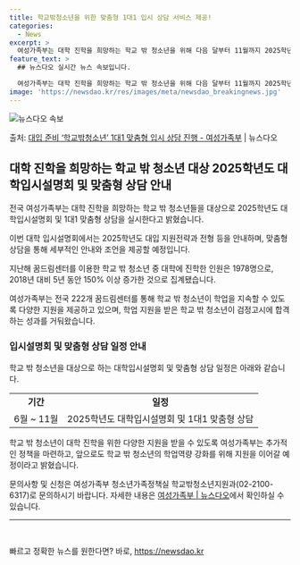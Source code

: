 ```yaml
---
title: 학교밖청소년을 위한 맞춤형 1대1 입시 상담 서비스 제공!
categories:
  - News
excerpt: >
  여성가족부는 대학 진학을 희망하는 학교 밖 청소년을 위해 다음 달부터 11월까지 2025학년도 대학 입시설명…
feature_text: >
  ## 뉴스다오 실시간 뉴스 속보입니다.

  여성가족부는 대학 진학을 희망하는 학교 밖 청소년을 위해 다음 달부터 11월까지 2025학년도 대학 입시설명…
image: 'https://newsdao.kr/res/images/meta/newsdao_breakingnews.jpg'
---
```


![뉴스다오 속보](https://newsdao.kr/res/images/meta/newsdao_breakingnews.jpg)

<p>출처: <a href="https://newsdao.kr/3940" rel="dofollow">대입 준비 ‘학교밖청소년’ 1대1 맞춤형 입시 상담 진행 - 여성가족부</a> | 뉴스다오</p>

<h2 data-ke-size="size26">대학 진학을 희망하는 학교 밖 청소년 대상 2025학년도 대학입시설명회 및 맞춤형 상담 안내</h2>
전국 여성가족부는 대학 진학을 희망하는 학교 밖 청소년들을 대상으로 2025학년도 대학입시설명회 및 1대1 맞춤형 상담을 실시한다고 밝혔습니다. 

<p data-ke-size="size16">이번 대학 입시설명회에서는 2025학년도 대입 지원전략과 전형 등을 안내하며, 맞춤형 상담을 통해 세부적인 안내와 조언을 제공할 예정입니다.</p>

<p data-ke-size="size16">지난해 꿈드림센터를 이용한 학교 밖 청소년 중 대학에 진학한 인원은 1978명으로, 2018년 대비 5년 동안 150% 이상 증가한 것으로 집계됐습니다.</p>

<p data-ke-size="size16">여성가족부는 전국 222개 꿈드림센터를 통해 학교 밖 청소년이 학업을 지속할 수 있도록 다양한 지원을 제공하고 있으며, 학업 지원을 받은 학교 밖 청소년이 검정고시에 합격하는 성과를 거둬왔습니다.</p> 

<h3><b>입시설명회 및 맞춤형 상담 일정 안내</b></h3>
학교 밖 청소년을 대상으로 하는 대학입시설명회 및 맞춤형 상담 일정은 아래와 같습니다. 

<table>
  <tr>
    <td style="text-align: center; height: 17px;"><b>기간</b></td>
    <td style="text-align: center; height: 17px;"><b>일정</b></td>
  </tr>
  <tr>
    <td style="text-align: center; height: 17px;">6월 ~ 11월</td>
    <td style="text-align: center; height: 17px;">2025학년도 대학입시설명회 및 1대1 맞춤형 상담</td>
  </tr>
</table>

<p data-ke-size="size16">학교 밖 청소년이 대학 진학을 위한 다양한 지원을 받을 수 있도록 여성가족부는 추가적인 정책을 마련하고, 앞으로도 학교 밖 청소년의 학업역량 강화를 위해 지원을 이어갈 예정이라고 밝혔습니다.</p>

<p data-ke-size="size16">문의사항 및 신청은 여성가족부 청소년가족정책실 학교밖청소년지원과(02-2100-6317)로 문의하시기 바랍니다. 자세한 내용은 <a href="https://newsdao.kr/3940">여성가족부 | 뉴스다오</a>에서 확인하실 수 있습니다.</p>
<hr>

<p data-ke-size="size16">&nbsp;</p> 

빠르고 정확한 뉴스를 원한다면? 바로, <a href="https://newsdao.kr" rel="dofollow">https://newsdao.kr</a>


